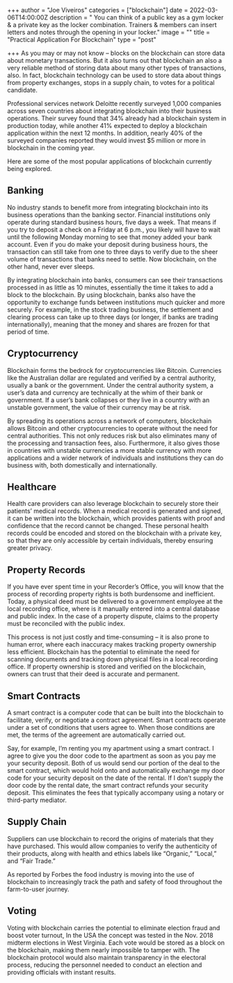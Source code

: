 +++
author = "Joe Viveiros"
categories = ["blockchain"]
date = 2022-03-06T14:00:00Z
description = " You can think of a public key as a gym locker & a private key as the locker combination. Trainers & members can insert letters and notes through the opening in your locker."
image = ""
title = "Practical Application For Blockchain"
type = "post"

+++
As you may or may not know – blocks on the blockchain can store data about monetary transactions. But it also turns out that blockchain an also a very reliable method of storing data about many other types of transactions, also. In fact, blockchain technology can be used to store data about things from property exchanges, stops in a supply chain, to votes for a political candidate.

Professional services network Deloitte recently surveyed 1,000 companies across seven countries about integrating blockchain into their business operations. Their survey found that 34% already had a blockchain system in production today, while another 41% expected to deploy a blockchain application within the next 12 months. In addition, nearly 40% of the surveyed companies reported they would invest $5 million or more in blockchain in the coming year.

Here are some of the most popular applications of blockchain currently being explored.

## Banking

No industry stands to benefit more from integrating blockchain into its business operations than the banking sector. Financial institutions only operate during standard business hours, five days a week. That means if you try to deposit a check on a Friday at 6 p.m., you likely will have to wait until the following Monday morning to see that money added your bank account. Even if you do make your deposit during business hours, the transaction can still take from one to three days to verify due to the sheer volume of transactions that banks need to settle. Now blockchain, on the other hand, never ever sleeps.

By integrating blockchain into banks, consumers can see their transactions processed in as little as 10 minutes, essentially the time it takes to add a block to the blockchain. By using blockchain, banks also have the opportunity to exchange funds between institutions much quicker and more securely. For example, in the stock trading business, the settlement and clearing process can take up to three days (or longer, if banks are trading internationally), meaning that the money and shares are frozen for that period of time.

## Cryptocurrency

Blockchain forms the bedrock for cryptocurrencies like Bitcoin. Currencies like the Australian dollar are regulated and verified by a central authority, usually a bank or the government. Under the central authority system, a user’s data and currency are technically at the whim of their bank or government. If a user’s bank collapses or they live in a country with an unstable government, the value of their currency may be at risk.

By spreading its operations across a network of computers, blockchain allows Bitcoin and other cryptocurrencies to operate without the need for central authorities. This not only reduces risk but also eliminates many of the processing and transaction fees, also. Furthermore, it also gives those in countries with unstable currencies a more stable currency with more applications and a wider network of individuals and institutions they can do business with, both domestically and internationally.

## Healthcare

Health care providers can also leverage blockchain to securely store their patients’ medical records. When a medical record is generated and signed, it can be written into the blockchain, which provides patients with proof and confidence that the record cannot be changed. These personal health records could be encoded and stored on the blockchain with a private key, so that they are only accessible by certain individuals, thereby ensuring greater privacy.

## Property Records

If you have ever spent time in your Recorder’s Office, you will know that the process of recording property rights is both burdensome and inefficient. Today, a physical deed must be delivered to a government employee at the local recording office, where is it manually entered into a central database and public index. In the case of a property dispute, claims to the property must be reconciled with the public index.

This process is not just costly and time-consuming – it is also prone to human error, where each inaccuracy makes tracking property ownership less efficient. Blockchain has the potential to eliminate the need for scanning documents and tracking down physical files in a local recording office. If property ownership is stored and verified on the blockchain, owners can trust that their deed is accurate and permanent.

## Smart Contracts

A smart contract is a computer code that can be built into the blockchain to facilitate, verify, or negotiate a contract agreement. Smart contracts operate under a set of conditions that users agree to. When those conditions are met, the terms of the agreement are automatically carried out.

Say, for example, I’m renting you my apartment using a smart contract. I agree to give you the door code to the apartment as soon as you pay me your security deposit. Both of us would send our portion of the deal to the smart contract, which would hold onto and automatically exchange my door code for your security deposit on the date of the rental. If I don’t supply the door code by the rental date, the smart contract refunds your security deposit. This eliminates the fees that typically accompany using a notary or third-party mediator.

## Supply Chain

Suppliers can use blockchain to record the origins of materials that they have purchased. This would allow companies to verify the authenticity of their products, along with health and ethics labels like “Organic,” “Local,” and “Fair Trade.”

As reported by Forbes the food industry is moving into the use of blockchain to increasingly track the path and safety of food throughout the farm-to-user journey.

## Voting

Voting with blockchain carries the potential to eliminate election fraud and boost voter turnout, In the USA the concept was tested in the Nov. 2018 midterm elections in West Virginia. Each vote would be stored as a block on the blockchain, making them nearly impossible to tamper with. The blockchain protocol would also maintain transparency in the electoral process, reducing the personnel needed to conduct an election and providing officials with instant results.
